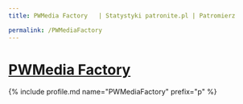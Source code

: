 ```yaml
---
title: PWMedia Factory   | Statystyki patronite.pl | Patromierz

permalink: /PWMediaFactory
---
```


# [PWMedia Factory  ](https://patronite.pl/PWMediaFactory)

{% include profile.md name="PWMediaFactory" prefix="p" %}

